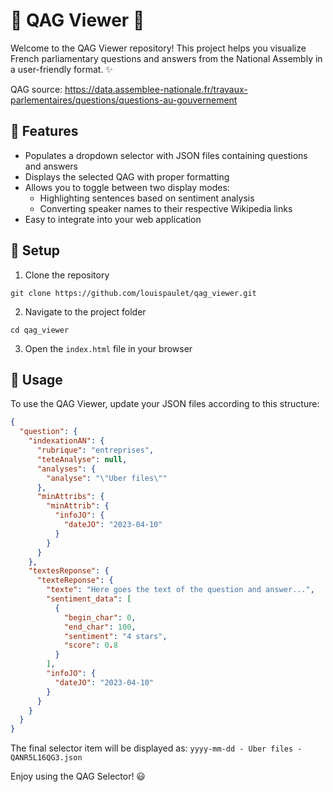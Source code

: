 # 🎉 QAG Viewer 🎉

Welcome to the QAG Viewer repository! This project helps you visualize French parliamentary questions and answers from the National Assembly in a user-friendly format. ✨

QAG source: https://data.assemblee-nationale.fr/travaux-parlementaires/questions/questions-au-gouvernement  

## 🚀 Features

- Populates a dropdown selector with JSON files containing questions and answers
- Displays the selected QAG with proper formatting
- Allows you to toggle between two display modes:
  - Highlighting sentences based on sentiment analysis
  - Converting speaker names to their respective Wikipedia links
- Easy to integrate into your web application

## 🔧 Setup

1. Clone the repository

```
git clone https://github.com/louispaulet/qag_viewer.git
```

2. Navigate to the project folder

```
cd qag_viewer
```


3. Open the `index.html` file in your browser

## 📄 Usage

To use the QAG Viewer, update your JSON files according to this structure:

```json
{
  "question": {
    "indexationAN": {
      "rubrique": "entreprises",
      "teteAnalyse": null,
      "analyses": {
        "analyse": "\"Uber files\""
      },
      "minAttribs": {
        "minAttrib": {
          "infoJO": {
            "dateJO": "2023-04-10"
          }
        }
      }
    },
    "textesReponse": {
      "texteReponse": {
        "texte": "Here goes the text of the question and answer...",
        "sentiment_data": [
          {
            "begin_char": 0,
            "end_char": 100,
            "sentiment": "4 stars",
            "score": 0.8
          }
        ],
        "infoJO": {
          "dateJO": "2023-04-10"
        }
      }
    }
  }
}
```

The final selector item will be displayed as: `yyyy-mm-dd - Uber files - QANR5L16QG3.json`

Enjoy using the QAG Selector! 😃

